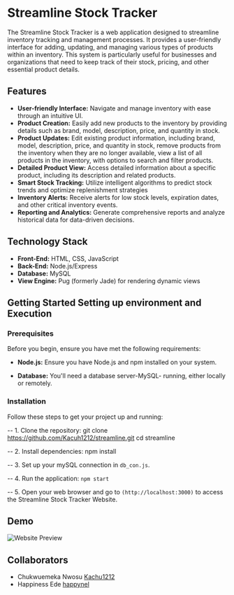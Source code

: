 # Streamline Stock Tracker 

The Streamline Stock Tracker is a web application designed to streamline inventory tracking and management processes. It provides a user-friendly interface for adding, updating, and managing various types of products within an inventory. This system is particularly useful for businesses and organizations that need to keep track of their stock, pricing, and other essential product details.

## Features
- **User-friendly Interface:** Navigate and manage inventory with ease through an intuitive UI.
- **Product Creation:** Easily add new products to the inventory by providing details such as brand, model, description, price, and quantity in stock.
- **Product Updates:** Edit existing product information, including brand, model, description, price, and quantity in stock, remove products from the inventory when they are no longer available, view a list of all products in the inventory, with options to search and filter products.
- **Detailed Product View:** Access detailed information about a specific product, including its description and related products.
- **Smart Stock Tracking:** Utilize intelligent algorithms to predict stock trends and optimize replenishment strategies
- **Inventory Alerts:** Receive alerts for low stock levels, expiration dates, and other critical inventory events.
- **Reporting and Analytics:** Generate comprehensive reports and analyze historical data for data-driven decisions.

## Technology Stack

- **Front-End:** HTML, CSS, JavaScript
- **Back-End:** Node.js/Express
- **Database:** MySQL
- **View Engine:** Pug (formerly Jade) for rendering dynamic views

## Getting Started Setting up environment and Execution
### Prerequisites

Before you begin, ensure you have met the following requirements:

- **Node.js:** Ensure you have Node.js and npm installed on your system.

- **Database:** You'll need a database server-MySQL- running, either locally or remotely.

### Installation

Follow these steps to get your project up and running:

-- 1. Clone the repository:
   git clone https://github.com/Kacuh1212/streamline.git
   cd streamline
   
-- 2. Install dependencies:
  npm install

-- 3. Set up your mySQL connection in `db_con.js`.

-- 4. Run the application: `npm start`

-- 5. Open your web browser and go to `(http://localhost:3000)` to access the Streamline Stock Tracker Website.


## Demo

![Website Preview](/assets/website_preview.gif)

## Collaborators
- Chukwuemeka Nwosu [Kachu1212](https://github.com/Kachu1212)
- Happiness Ede [happynel](https://github.com/happynel)
